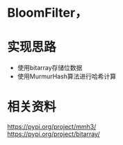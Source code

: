 # BloomFilter， 

# 实现思路
- 使用bitarray存储位数据
- 使用MurmurHash算法进行哈希计算

# 相关资料
https://pypi.org/project/mmh3/  
https://pypi.org/project/bitarray/  

